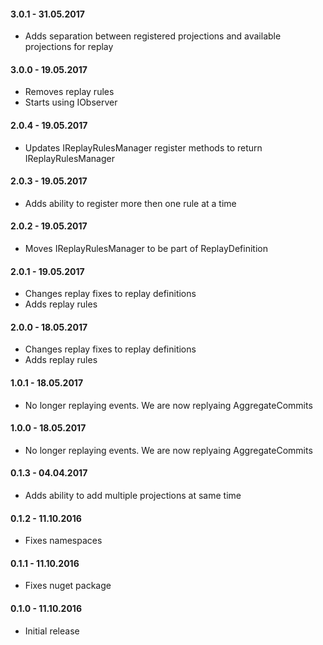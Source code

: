 #### 3.0.1 - 31.05.2017
* Adds separation between registered projections and available projections for replay

#### 3.0.0 - 19.05.2017
* Removes replay rules
* Starts using IObserver

#### 2.0.4 - 19.05.2017
* Updates IReplayRulesManager register methods to return IReplayRulesManager

#### 2.0.3 - 19.05.2017
* Adds ability to register more then one rule at a time

#### 2.0.2 - 19.05.2017
* Moves IReplayRulesManager to be part of ReplayDefinition

#### 2.0.1 - 19.05.2017
* Changes replay fixes to replay definitions
* Adds replay rules

#### 2.0.0 - 18.05.2017
* Changes replay fixes to replay definitions
* Adds replay rules

#### 1.0.1 - 18.05.2017
* No longer replaying events. We are now replyaing AggregateCommits

#### 1.0.0 - 18.05.2017
* No longer replaying events. We are now replyaing AggregateCommits

#### 0.1.3 - 04.04.2017
* Adds ability to add multiple projections at same time

#### 0.1.2 - 11.10.2016
* Fixes namespaces

#### 0.1.1 - 11.10.2016
* Fixes nuget package

#### 0.1.0 - 11.10.2016
* Initial release
